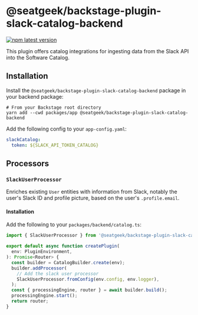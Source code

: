 # @seatgeek/backstage-plugin-slack-catalog-backend

[![npm latest version](https://img.shields.io/npm/v/@seatgeek/backstage-plugin-slack-catalog-backend/latest.svg)](https://www.npmjs.com/package/@seatgeek/backstage-plugin-slack-catalog-backend)

This plugin offers catalog integrations for ingesting data from the Slack API into the Software Catalog.

## Installation

Install the `@seatgeek/backstage-plugin-slack-catalog-backend` package in your backend package:

```shell
# From your Backstage root directory
yarn add --cwd packages/app @seatgeek/backstage-plugin-slack-catalog-backend
```

Add the following config to your `app-config.yaml`:

```yml
slackCatalog:
  token: ${SLACK_API_TOKEN_CATALOG}
```

## Processors

### `SlackUserProcessor`

Enriches existing `User` entities with information from Slack, notably the user's Slack ID and profile picture, based on the user's `.profile.email`.

#### Installation

Add the following to your `packages/backend/catalog.ts`:

```ts
import { SlackUserProcessor } from '@seatgeek/backstage-plugin-slack-catalog-backend';

export default async function createPlugin(
  env: PluginEnvironment,
): Promise<Router> {
  const builder = CatalogBuilder.create(env);
  builder.addProcessor(
    // Add the slack user processor
    SlackUserProcessor.fromConfig(env.config, env.logger),
  );
  const { processingEngine, router } = await builder.build();
  processingEngine.start();
  return router;
}
```
